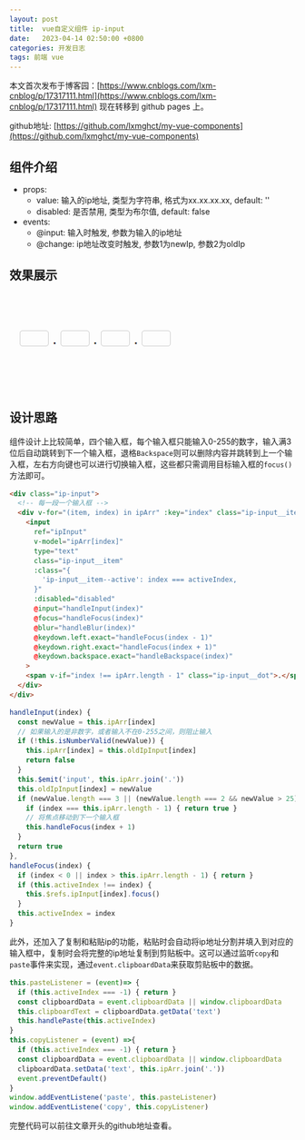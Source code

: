 ```yaml
---
layout: post
title:  vue自定义组件 ip-input
date:   2023-04-14 02:50:00 +0800
categories: 开发日志
tags: 前端 vue
---
```

本文首次发布于博客园：[https://www.cnblogs.com/lxm-cnblog/p/17317111.html](https://www.cnblogs.com/lxm-cnblog/p/17317111.html)
现在转移到 github pages 上。

github地址: [https://github.com/lxmghct/my-vue-components](https://github.com/lxmghct/my-vue-components)

## 组件介绍
* props:
    - value: 输入的ip地址, 类型为字符串, 格式为xx.xx.xx.xx, default: ''
    - disabled: 是否禁用, 类型为布尔值, default: false
* events:
    - @input: 输入时触发, 参数为输入的ip地址
    - @change: ip地址改变时触发, 参数1为newIp, 参数2为oldIp

## 效果展示
![](/post_assets/images/2023/04/14-vue-ip-input.gif)

## 设计思路
组件设计上比较简单，四个输入框，每个输入框只能输入0-255的数字，输入满3位后自动跳转到下一个输入框，退格`Backspace`则可以删除内容并跳转到上一个输入框，左右方向键也可以进行切换输入框，这些都只需调用目标输入框的`focus()`方法即可。
```html
<div class="ip-input">
  <!-- 每一段一个输入框 -->
  <div v-for="(item, index) in ipArr" :key="index" class="ip-input__item-wrap">
    <input
      ref="ipInput"
      v-model="ipArr[index]"
      type="text"
      class="ip-input__item"
      :class="{
        'ip-input__item--active': index === activeIndex,
      }"
      :disabled="disabled"
      @input="handleInput(index)"
      @focus="handleFocus(index)"
      @blur="handleBlur(index)"
      @keydown.left.exact="handleFocus(index - 1)"
      @keydown.right.exact="handleFocus(index + 1)"
      @keydown.backspace.exact="handleBackspace(index)"
    >
    <span v-if="index !== ipArr.length - 1" class="ip-input__dot">.</span>
  </div>
</div>
```
```js
handleInput(index) {
  const newValue = this.ipArr[index]
  // 如果输入的是非数字，或者输入不在0-255之间，则阻止输入
  if (!this.isNumberValid(newValue)) {
    this.ipArr[index] = this.oldIpInput[index]
    return false
  }
  this.$emit('input', this.ipArr.join('.'))
  this.oldIpInput[index] = newValue
  if (newValue.length === 3 || (newValue.length === 2 && newValue > 25)) {
    if (index === this.ipArr.length - 1) { return true }
    // 将焦点移动到下一个输入框
    this.handleFocus(index + 1)
  }
  return true
},
handleFocus(index) {
  if (index < 0 || index > this.ipArr.length - 1) { return }
  if (this.activeIndex !== index) {
    this.$refs.ipInput[index].focus()
  }
  this.activeIndex = index
}
```
此外，还加入了复制和粘贴ip的功能，粘贴时会自动将ip地址分割并填入到对应的输入框中，复制时会将完整的ip地址复制到剪贴板中。这可以通过监听`copy`和`paste`事件来实现，通过`event.clipboardData`来获取剪贴板中的数据。
```js
this.pasteListener = (event)=> {
  if (this.activeIndex === -1) { return }
  const clipboardData = event.clipboardData || window.clipboardData
  this.clipboardText = clipboardData.getData('text')
  this.handlePaste(this.activeIndex)
}
this.copyListener = (event) =>{
  if (this.activeIndex === -1) { return }
  const clipboardData = event.clipboardData || window.clipboardData
  clipboardData.setData('text', this.ipArr.join('.'))
  event.preventDefault()
}
window.addEventListene('paste', this.pasteListener)
window.addEventListene('copy', this.copyListener)
```
完整代码可以前往文章开头的github地址查看。